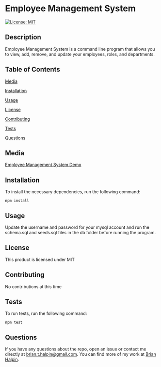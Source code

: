 # Employee Management System
[![License: MIT](https://img.shields.io/badge/License-MIT-yellow.svg)](https://opensource.org/licenses/MIT)

## Description
Employee Management System is a command line program that allows you to view, add, remove, and update your employees, roles, and departments.

## Table of Contents

[Media](#media)

[Installation](#installation)

[Usage](#usage)

[License](#license)

[Contributing](#contributing)

[Tests](#tests)

[Questions](#questions)

## Media
[Employee Management System Demo](https://watch.screencastify.com/v/DGAgOCKiP0b6EZmgrmbt)

## Installation
To install the necessary dependencies, run the following command:

    npm install

## Usage
Update the username and password for your mysql account and run the schema.sql and seeds.sql files in the db folder before running the program.

## License
This product is licensed under MIT

## Contributing
No contributions at this time

## Tests
To run tests, run the following command:

    npm test

## Questions
If you have any questions about the repo, open an issue or contact me directly at <brian.t.halpin@gmail.com>. You can find more
    of my work at [Brian Halpin](https://github.com/bthalpin).
